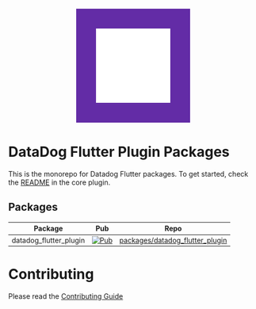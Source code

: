 <p align="center">
    <img src="dd_logo.png" width="150" style="background-color: #632CA6; padding: 40px">
</p>

# DataDog Flutter Plugin Packages

This is the monorepo for Datadog Flutter packages. To get started, check the
[README](packages/datadog_flutter_plugin/README.md) in the core plugin.

## Packages

| Package | Pub | Repo |
| :-----: | :-: | :--: |
| datadog_flutter_plugin | [![Pub](https://img.shields.io/pub/v/datadog_flutter_plugin.svg)](https://pub.dev/packages/datadog_flutter_plugin) | [packages/datadog_flutter_plugin](packages/datadog_flutter_plugin/) | 

# Contributing

Please read the [Contributing Guide](CONTRIBUTING.md)